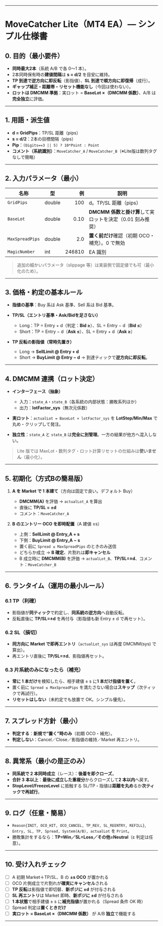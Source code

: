 

---

# MoveCatcher Lite（MT4 EA）— シンプル仕様書

## 0. 目的（最小要件）

* **同時最大2本**（系統 A/B で各 0〜1 本）。
* 2本同時保有時の**建値間隔**は **s = d/2** を目安に維持。
* **TP 到達で逆方向に即反転**（影指値）、**SL 到達で順方向に即復帰**（成行）。
* **ギャップ補正・距離帯・リセット機能なし**（今回は使わない）。
* **ロットは DMCMM 準拠**：実ロット = **BaseLot ×（DMCMM 係数）**、A/B は**完全独立**に評価。

---

## 1. 用語・派生値

* **d = GridPips**：TP/SL 距離（pips）
* **s = d/2**：2本の目標間隔（pips）
* **Pip**：`(Digits==3 || 5) ? 10*Point : Point`
* **コメント（系統識別）**：`MoveCatcher_A` / `MoveCatcher_B`（※Lite版は数列タグなしで簡略）

---

## 2. 入力パラメータ（最小）

| 名称              | 型      |      例 | 説明                                   |
| --------------- | ------ | -----: | ------------------------------------ |
| `GridPips`      | double |    100 | d。TP/SL 距離（pips）                     |
| `BaseLot`       | double |   0.10 | **DMCMM 係数と掛け算**して実ロットを決定（0.01 刻み推奨） |
| `MaxSpreadPips` | double |    2.0 | **置く前だけ**確認（初期 OCO・補充）。0 で無効         |
| `MagicNumber`   | int    | 246810 | EA 識別                                |

> 追加の細かいパラメータ（slippage 等）は実装側で固定値でも可（最小化のため）。

---

## 3. 価格・約定の基本ルール

* **指値の基準**：Buy 系は Ask 基準、Sell 系は Bid 基準。
* **TP/SL（エントリ基準・Ask/Bidを足さない）**

  * Long：TP = Entry + d（判定：**Bid ≥**）、SL = Entry − d（**Bid ≤**）
  * Short：TP = Entry − d（**Ask ≤**）、SL = Entry + d（**Ask ≥**）
* **TP 反転の影指値（常時先置き）**

  * Long → **SellLimit @ Entry + d**
  * Short → **BuyLimit  @ Entry − d**
    → 到達ティックで**逆方向に即反転**。

---

## 4. DMCMM 連携（ロット決定）

* **インターフェース（抽象）**

  * 入力：`state_A`・`state_B`（各系統の内部状態：勝敗系列ほか）
  * 出力：**lotFactor\_sys**（無次元係数）
* **実ロット**：`actualLot = BaseLot × lotFactor_sys` を **LotStep/Min/Max** で丸め・クリップして発注。
* **独立性**：`state_A` と `state_B` は**完全に別管理**。一方の結果が他方へ混入しない。

> Lite 版では MaxLot・数列タグ・ロット計算リセットの仕組みは**使いません**（最小化）。

---

## 5. 初期化（方式Bの簡易版）

1. **A を Market で 1 本建て**（方向は固定で良い。デフォルト Buy）

   * **DMCMM(A)** を評価 → `actualLot_A` を算出
   * 直後に **TP/SL = ±d**
   * コメント：`MoveCatcher_A`
2. **B のエントリー OCO を即時配置**（A 建値 ±s）

   * 上側：**SellLimit @ Entry\_A + s**
   * 下側：**BuyLimit  @ Entry\_A − s**
   * 置く前に `Spread ≤ MaxSpreadPips` のときのみ送信
   * どちらか成立 → **B 確定**、片割れは**即キャンセル**
   * B 成立時に **DMCMM(B)** を評価 → `actualLot_B`、**TP/SL=±d**、コメント：`MoveCatcher_B`

---

## 6. ランタイム（運用の最小ルール）

### 6.1 TP（利確）

* 影指値が**同ティック**で約定し、**同系統の逆方向**へ自動反転。
* 反転直後に **TP/SL=±d** を再付与（影指値も新 Entry ± d で再セット）。

### 6.2 SL（損切）

* **同方向に Market で即再エントリ**（`actualLot_sys` は再度 DMCMM(sys) で算出）。
* 再エントリ直後に **TP/SL=±d**、影指値再セット。

### 6.3 片系統のみになったら（補充）

* **常に 1 本だけ**を検知したら、相手建値 ± s に**1 本だけ指値を置く**。
* 置く前に `Spread ≤ MaxSpreadPips` を満たさない場合は**スキップ**（次ティックで再試行）。
* **リセットはしない**（未約定でも放置で OK。シンプル優先）。

---

## 7. スプレッド方針（最小）

* **判定する**：**新規で“置く”時のみ**（初期 OCO・補充）。
* **判定しない**：Cancel／Close／影指値の維持／Market 再エントリ。

---

## 8. 異常系（最小の是正のみ）

* **同系統で 2 本同時成立**（レース）：**後着を即クローズ**。
* **合計 3 本以上**：**最後に成立した重複分**からクローズして**2 本以内**へ戻す。
* **StopLevel/FreezeLevel** に抵触する SL/TP・指値は**距離を丸め**るか**次ティックで再試行**。

---

## 9. ログ（任意・簡易）

* `Reason{INIT, OCO_HIT, OCO_CANCEL, TP_REV, SL_REENTRY, REFILL}`,
  `Entry, SL, TP, Spread, System(A/B), actualLot` を `Print`。
* 勝敗集計をするなら：**TP=Win／SL=Loss／その他=Neutral**（ε 判定は任意）。

---

## 10. 受け入れチェック

* [ ] A 初期 Market＋TP/SL、B の **±s OCO** が置かれる
* [ ] OCO 片側成立で片割れが**確実にキャンセル**される
* [ ] **TP 反転**は影指値で即切替、**新ポジに ±d** が付与される
* [ ] **SL 再エントリ**は Market 即時、**新ポジに ±d** が付与される
* [ ] **1 本状態**で相手建値 ± s に**補充指値**が置かれる（Spread 条件 OK 時）
* [ ] Spread 判定は**置くときだけ**
* [ ] **実ロット = BaseLot ×（DMCMM 係数）** が A/B **独立**で機能する

---


